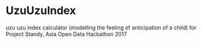 # UzuUzuIndex
uzu uzu index calculator (modelling the feeling of anticipation of a child) for Project Standy, Asia Open Data Hackathon 2017
